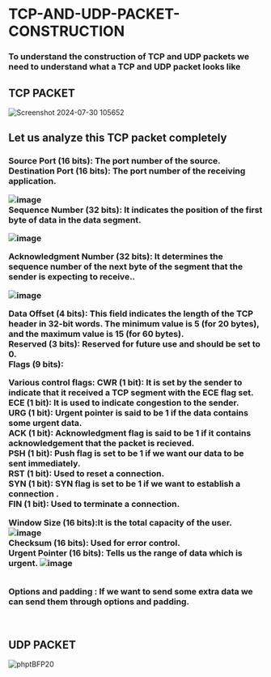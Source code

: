 # TCP-AND-UDP-PACKET-CONSTRUCTION
<P> <h3>To understand the construction of TCP and UDP packets we need to understand what a TCP and UDP packet looks like</h3></P>
<h2>TCP PACKET</h2>

![Screenshot 2024-07-30 105652](https://github.com/user-attachments/assets/a78a9c99-e801-4cc9-a8a7-a51f78377296)
<h2>Let us analyze this TCP packet completely</h2>
<h3><B>Source Port (16 bits):</B>
The port number of the source.
<br>
<b>Destination Port (16 bits):</b>
The port number of the receiving application.

![image](https://github.com/user-attachments/assets/c973b5ae-91d7-4763-a65d-e3c89d17ee98)
<br>
<B>Sequence Number (32 bits):</B>
 It indicates the position of the first byte of data in the data segment.<br>
 
 ![image](https://github.com/user-attachments/assets/e83cf94f-7338-4172-8e68-7d7be047f447)

<B>Acknowledgment Number (32 bits):</B>
It determines  the sequence number of the next byte of the segment that the sender is expecting to receive..<br>

![image](https://github.com/user-attachments/assets/745a22c4-48d8-4e67-be75-86263168c468)

<b>Data Offset (4 bits):</b>
This field indicates the length of the TCP header in 32-bit words. The minimum value is 5 (for 20 bytes), and the maximum value is 15 (for 60 bytes).<br>
<b>Reserved (3 bits):</b>
Reserved for future use and should be set to 0.<br>
Flags (9 bits):

Various control flags:
CWR (1 bit):  It is set by the sender to indicate that it received a TCP segment with the ECE flag set.<br>
ECE (1 bit):  It is used to indicate congestion to the sender.<br>
URG (1 bit):  Urgent pointer is said to be 1 if the data contains some urgent data.<br>
ACK (1 bit):  Acknowledgment flag is said to be 1 if it contains acknowledgement that the packet is recieved.<br>
PSH (1 bit):  Push flag is set to be 1 if we want our data to be sent immediately.<br>
RST (1 bit):  Used to reset a connection.<br>
SYN (1 bit):  SYN flag is set to be 1 if we want to establish a connection .<br>
FIN (1 bit):  Used to terminate a connection.<br>

Window Size (16 bits):It is the total capacity of the user. 
![image](https://github.com/user-attachments/assets/c172fb36-ab4b-4360-8ad6-2a27955de678)
<br>
<b>Checksum (16 bits):</b>
Used for error control.
<br>
<B>Urgent Pointer (16 bits):</b>
Tells us the range of data which is urgent.
![image](https://github.com/user-attachments/assets/a96bc3da-c655-4c6a-8c78-fcd981d66329)

<br>
<b>Options and padding :</b>
If we want to send some extra data we can send them through options and padding.
</h3><br>
<h2>UDP PACKET</h2>

![phptBFP20](https://github.com/user-attachments/assets/a4da21fc-0a6a-43f0-aa19-5359e0569295)





